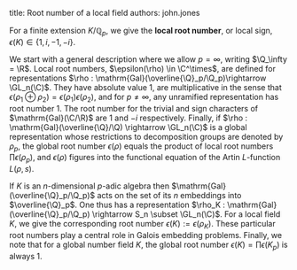 title: Root number of a local field
authors:
    john.jones

For a finite extension $K/\mathbb{Q}_p$, we give the **local root number**, or local sign, $\epsilon(K)  \in \{1,i,-1,-i\}$.

We start with a general description where we allow $p=\infty$, writing
$\Q_\infty = \R$.
Local root numbers, $\epsilon(\rho) \in \C^\times$, are defined for representations
$\rho : \mathrm{Gal}(\overline{\Q}_p/\Q_p)\rightarrow \GL_n(\C)$.  They
have absolute value $1$,
are multiplicative in the sense that $\epsilon(\rho_1 \oplus
\rho_2) = \epsilon(\rho_1)
\epsilon(\rho_2)$, and for $p \neq \infty$, 
any unramified representation has root number $1$.
The root number for the trivial and sign characters of $\mathrm{Gal}(\C/\R)$ are 
$1$ and $-i$ respectively.  Finally,
if $\rho : \mathrm{Gal}(\overline{\Q}/\Q) \rightarrow \GL_n(\C)$ is
a global representation whose restrictions to decomposition groups are
denoted by $\rho_p$, the global root number 
$\epsilon(\rho)$ equals the product of local root numbers
$\prod \epsilon(\rho_p)$, and $\epsilon(\rho)$
figures into the functional equation of the Artin $L$-function $L(\rho,s)$.

If $K$ is an $n$-dimensional $p$-adic algebra then 
$\mathrm{Gal}(\overline{\Q}_p/\Q_p)$ acts on the set of its $n$ 
embeddings into $\overline{\Q}_p$.  One thus has a 
representation $\rho_K :   \mathrm{Gal}(\overline{\Q}_p/\Q_p) \rightarrow S_n \subset \GL_n(\C)$.  For a local field $K$, we give the corresponding 
root number   $\epsilon(K) := \epsilon(\rho_K)$.  These particular root numbers 
play a central role in Galois embedding problems.
Finally, we note that for a global number field $K$, the global root number $\epsilon(K) = \prod \epsilon(K_p)$ is always $1$.
